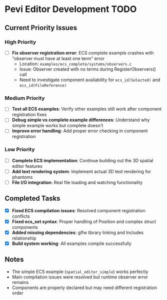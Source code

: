 # Pevi Editor Development TODO

## Current Priority Issues

### High Priority
- [ ] **Fix observer registration error**: ECS complete example crashes with "observer must have at least one term" error
  - Location: `examples/ecs_complete/systems/observers.c` 
  - Issue: Observer created with no terms during RegisterObservers() call
  - Need to investigate component availability for `ecs_id(Selected)` and `ecs_id(FileReference)`

### Medium Priority  
- [ ] **Test all ECS examples**: Verify other examples still work after component registration fixes
- [ ] **Debug simple vs complete example differences**: Understand why simple example works but complete doesn't
- [ ] **Improve error handling**: Add proper error checking in component registration

### Low Priority
- [ ] **Complete ECS implementation**: Continue building out the 3D spatial editor features
- [ ] **Add text rendering system**: Implement actual 3D text rendering for phantoms
- [ ] **File I/O integration**: Real file loading and watching functionality

## Completed Tasks
- [x] **Fixed ECS compilation issues**: Resolved component registration conflicts
- [x] **Fixed ecs_set syntax**: Proper handling of Position and complex struct components  
- [x] **Added missing dependencies**: glfw library linking and Includes relationship
- [x] **Build system working**: All examples compile successfully

## Notes
- The simple ECS example (`spatial_editor_simple`) works perfectly
- Main compilation issues were resolved but runtime observer error remains
- Components are properly declared but may need different registration order
